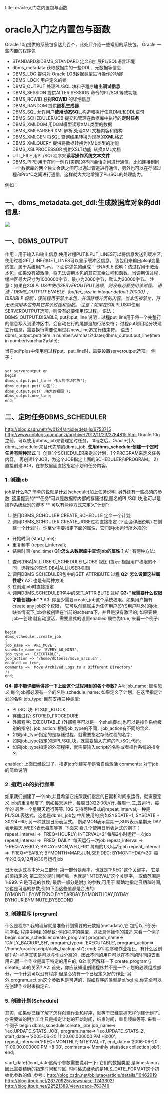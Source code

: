 title: oracle入门之内置包与函数 

#  oracle入门之内置包与函数 
Oracle 10g提供的系统包多达几百个，此处只介绍一些常用的系统包。
Oracle 一些内置的程序包
  * STANDARD和DBMS_STANDARD 定义和扩展PL/SQL语言环境
  * dbms_metadata:获取数据库的一些DDL、元数据等信息
  * DBMS_LOG 提供对 Oracle LOB数据类型进行操作的功能
  * DBMS_LOCK 用户定义的锁
  * DBMS_OUTPUT 处理PL/SQL 块和子程序**输出调试信息**
  * DBMS_SESSION 提供ALTER SESSION 命令的PL/SQL等效功能
  * DBMS_ROWID 获得**ROWID** 的详细信息
  * DBMS_RANDOM 提供**随机生成器**
  * DBMS_SQL 允许用户**使用动态SQL**,构造和执行任意DML和DDL语句
  * DBMS_SCHEDULER/JOB 提交和管理在数据库中执行的**定时任务**
  * DBMS_XMLDOM 用DOM模型读写XML类型的数据
  * DBMS_XMLPARSER XML解析,处理XML文档内容和结构
  * DBMS_XMLGEN 将SQL 查询结果转换为规范的**XML**格式
  * DBMS_XMLQUERY 提供将数据转换为XML类型的功能 DBMS_XSLPROCESSOR 提供XSLT功能. 转换XML文档
  * UTL_FILE 用PL/SQL程序来**读写操作系统文本文件**
  * DBMS_PIPE:用于在同一例程(实例)的不同会话之间进行通信。比如连接到同一个数据库的两个独立会话之间可以通过管道进行通信，另外也可以在存储过程和Pro*C之间进行通信，这样就大大地增强了PL/SQL的处理能力。

例如：
##  一、dbms_metadata.get_ddl:生成数据库对象的ddl信息: 

![](/data/dokuwiki/oracle/pasted/20160920-105023.png)
##  一、DBMS_OUTPUT 

作用：用于输入和输出信息,使用过程PUT和PUT_LINES可以将信息发送到缓冲区,使用过程GET_LINE和GET_LINES可以显示缓冲区信息。
该包用来输出plsql变量的值，属于系统用户sys。下面讲述包的组成：
ENABLE
说明：该过程用于激活本包，如果没有被激活，将无法调用本包的其它其余过程和函数。当调用该过程，缓冲区最大尺寸为1000000字节，最小为2000字节，默认为20000字节。
注意：如果在SQL*PLUS中使用SERVEROUTPUT选项，则没有必要使用该过程。
语法：DBMS_OUTPUT.ENABLE（buffer_size in integer default 20000）;
DISABLE
说明：该过程用于禁止本包，并清除缓冲区的内容。当本包被禁止，将无法调用本包的其它其余过程和函数。
注意：如果在SQL*PLUS中使用SERVEROUTPUT选项，则没有必要使用该过程。
语法：DBMS_OUTPUT.DISABLE;
put和put_line
说明：过程put_line用于将一个完整行的信息写入到缓冲区中，会自动在行的尾部追加行结束符；
过程put则用地分块建立行信息，需要换行需要使用过程new_line追加行结束符。
语法：dbms_output.put(item in number\varchar2\date);dbms_output.put_line(item in number\varchar2\date);

当在sql*plus中使用包过程put、put_line时，需要设置serveroutput选项。
例子：
```

set serveroutput on
begin
dbms_output.put_line('伟大的中华民族');
dbms_output.put('中国');
dbms_output.put(',伟大的祖国');
dbms_output.new_line;
end;

```

##  二、定时任务DBMS_SCHEDULER 
http://blog.csdn.net/fw0124/article/details/6753715
http://www.cnblogs.com/lanzi/archive/2012/11/23/2784815.html
Oracle 10g之前，可以使用dbms_job来管理定时任务。
10g之后，Oracle引入dbms_scheduler来替代先前的dbms_job,
**使用dbms_scheduler创建一个定时任务有两种形式**
1）创建1个SCHEDULER来定义计划，1个PROGRAM来定义任务内容，
再创建1个JOB，为这个JOB指定上面的SCHEDULER和PROGRAM。
2）直接创建JOB，在参数里面直接指定计划和任务内容。

###  1. 创建job 
job是什么呢? 简单的说就是计划(schedule)加上任务说明. 另外还有一些必须的参数.
这里提到的**"任务"可以是数据库内部的存储过程,匿名的PL/SQL块,也可以是操作系统级别的脚本.**
可以有两种方式来定义"计划":
1) 使用DBMS_SCHDULER.CREATE_SCHEDULE 定义一个计划;
2) 调用DBMS_SCHDULER.CREATE_JOBE过程直接指定 (下面会详细说明)
在创建一个计划时，你至少需要指定下面的属性，它们是job运行所必须的:
  * 开始时间 (start_time);
  * 重复频率 (repeat_interval);
  * 结束时间 (end_time)
**Q1:怎么从数据库中查询job的属性 ?**
A1: 有两种方法:
1) 查询(DBA|ALL|USER)_SCHEDULER_JOBS 视图
(提示: 根据用户权限的不同，选择性的查询 DBA|ALL|USER视图)
2) 调用DBMS_SCHEDULER包中的GET_ATTRIBUTE 过程
**Q2: 怎么设置这些属性呢?**
A2: 也是有两种方法
1) 在创建job时直接指定
2) 调用DBMS_SCHEDULER包中的SET_ATTRIBUTE 过程
**Q3: "我需要什么权限才能创建job" ?**
A3: 你至少需要create_job这个系统权限。如果用户拥有create any job这个权限，
它可以创建属主为任何用户(SYS用户除外)的job.
缺省情况下,job会被创建在当前的schema下，并且是没有激活的; 如果要使job一创建
就自动激活，需要显式的设置enabled 属性为true, 来看一个例子:
```

begin
dbms_scheduler.create_job
(
job_name => 'ARC_MOVE',
schedule_name => 'EVERY_60_MINS',
job_type => 'EXECUTABLE',
job_action => '/home/dbtools/move_arcs.sh',
enabled => true,
comments => 'Move Archived Logs to a Different Directory'
);
end;

```
**Q4: 能不能详细地讲述一下上面这个过程用到的各个参数?**
A4:
job_name: 顾名思义,每个job都必须有一个的名称
schedule_name: 如果定义了计划，在这里指定计划的名称
job_type: 目前支持三种类型:
  * PL/SQL块: PLSQL_BLOCK,
  * 存储过程: STORED_PROCEDURE
  * 外部程序: EXECUTABLE (外部程序可以是一个shell脚本,也可以是操作系统级别的指令).
job_action: 根据job_type的不同，job_action有不同的含义.
  * 如果job_type指定的是存储过程，就需要指定存储过程的名字;
  * 如果job_type指定的是PL/SQL块，就需要输入完整的PL/SQL代码;
  * 如果job_type指定的外部程序，就需要输入script的名称或者操作系统的指令名

enabled: 上面已经说过了，指定job创建完毕是否自动激活
comments: 对于job的简单说明

###  2. 指定job的执行频率 
如果我们创建了一个job,并且希望它按照我们指定的日期和时间来运行，就需要定义
job的重复频度了. 例如每天运行，每周日的22:00运行, 每周一,三,五运行，每年的
最后一个星期天运行等等.
10G 支持两种模式的repeat_interval,一种是PL/SQL表达式，这也是dbms_job包
中所使用的,例如SYSDATE+1, SYSDATE + 30/24*60; 另一种就是日历表达式。
例如MON表示星期一,SUN表示星期天,DAY表示每天,WEEK表示每周等等. 下面来
看几个使用日历表达式的例子：
repeat_interval => 'FREQ=HOURLY; INTERVAL=2'
每隔2小时运行一次job
repeat_interval => 'FREQ=DAILY'
每天运行一次job
repeat_interval => 'FREQ=WEEKLY; BYDAY=MON,WED,FRI"
每周的1,3,5运行job
repeat_interval => 'FREQ=YEARLY; BYMONTH=MAR,JUN,SEP,DEC; BYMONTHDAY=30'
每年的3,6,9,12月的30号运行job

日历表达式基本分为三部分: 第一部分是频率，也就是"FREQ"这个关键字，
它是必须指定的; 第二部分是时间间隔，也就是"INTERVAL"这个关键字，
取值范围是1-999. 它是可选的参数; 最后一部分是附加的参数,可用于
精确地指定日期和时间,它也是可选的参数,例如下面这些值都是合法的:
BYMONTH,BYWEEKNO,BYYEARDAY,BYMONTHDAY,BYDAY
BYHOUR,BYMINUTE,BYSECOND

###  3. 创建程序 (program) 
什么是程序? 我的理解就是准备计划需要的元数据(metadata),它
包括以下部分:
程序名;
程序中用到的参数: 例如程序的类型，以及具体操作的描述
来看一个例子
begin
dbms_scheduler.create_program(
program_name=> 'DAILY_BACKUP_SH',
program_type=> 'EXECUTABLE',
program_action=> '/home/oracle/script/daily_backup.sh');
end;
Q1: 程序和作业相比，有什么区别呢?
A1: 程序其实是可以与作业分离的，因此不同的用户可以在不同的时间段去重用它.而一个作业是属于特定的用户的;
Q2: 能否解释一下 create_program与create_job的关系?
A2: 首先，你应该知道创建程序并不是一个计划的必须组成部分，一个计划可以没有程序,但是必须有一个已经定义好的作业;
另外,program_action这个参数也是可选的，假如程序的类型是pl/sql 块,你完全可以在创建作业时来指定它.

###  5. 创建计划(Schedule) 
其实，如果你已经了解了怎样创建作业和程序，就等于已经掌握怎样创建计划了。你需要做的附加工作只是指定计划的开始时间，结束时间，重复频率等等.
来看一个例子
begin
dbms_scheduler.create_job(
job_name=> 'leo.UPDATE_STATS_JOB',
program_name=> 'leo.UPDATE_STATS_2',
start_date=>'2005-06-20 11:00.00.000000 PM +8:00',
repeat_interval=>'FREQ=MONTHLY;INTERVAL=1',
end_date=>'2006-06-20 11:00.00.000000 PM +8:00',
comments=>'Monthly statistics collection job');
end;

start_date和end_date这两个参数需要说明一下: 它们的数据类型
是timestamp，因此需要精确的指定时间和时区. 时间格式继承的是NLS_DATE_FORMAT这个初始化参数的值.
参考：http://blog.csdn.net/bbliutao/article/details/10462919
http://blog.itpub.net/26770925/viewspace-1243303/
http://blog.itpub.net/22521389/viewspace-763746